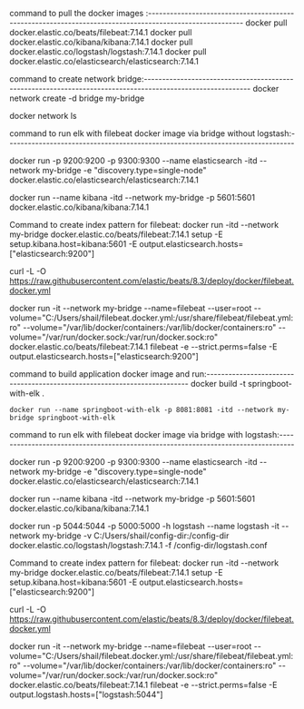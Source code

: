 command to pull the docker images :--------------------------------------------------------------------------------------------------------
docker pull docker.elastic.co/beats/filebeat:7.14.1
docker pull docker.elastic.co/kibana/kibana:7.14.1
docker pull docker.elastic.co/logstash/logstash:7.14.1
docker pull docker.elastic.co/elasticsearch/elasticsearch:7.14.1



command to create network bridge:-----------------------------------------------------------------------------------------------------------
docker network create -d bridge my-bridge

docker network ls


command to run elk with filebeat docker image via bridge without logstash:-------------------------------------------------------------------------------

docker run -p 9200:9200 -p 9300:9300 --name elasticsearch -itd --network my-bridge -e "discovery.type=single-node" docker.elastic.co/elasticsearch/elasticsearch:7.14.1

docker run --name kibana -itd --network my-bridge -p 5601:5601 docker.elastic.co/kibana/kibana:7.14.1

  Command to create index pattern for filebeat:
		docker run -itd --network my-bridge docker.elastic.co/beats/filebeat:7.14.1 setup -E setup.kibana.host=kibana:5601 -E output.elasticsearch.hosts=["elasticsearch:9200"]

curl -L -O  https://raw.githubusercontent.com/elastic/beats/8.3/deploy/docker/filebeat.docker.yml

docker run -it --network my-bridge --name=filebeat --user=root --volume="C:/Users/shail/filebeat.docker.yml:/usr/share/filebeat/filebeat.yml:ro" --volume="/var/lib/docker/containers:/var/lib/docker/containers:ro" --volume="/var/run/docker.sock:/var/run/docker.sock:ro" docker.elastic.co/beats/filebeat:7.14.1 filebeat -e --strict.perms=false -E output.elasticsearch.hosts=["elasticsearch:9200"]

command to build application docker image and run:-------------------------------------------------------------------------
	docker build -t springboot-with-elk .

	docker run --name springboot-with-elk -p 8081:8081 -itd --network my-bridge springboot-with-elk



command to run elk with filebeat docker image via bridge with logstash:----------------------------------------------------------------------------------

docker run -p 9200:9200 -p 9300:9300 --name elasticsearch -itd --network my-bridge -e "discovery.type=single-node" docker.elastic.co/elasticsearch/elasticsearch:7.14.1

docker run --name kibana -itd --network my-bridge -p 5601:5601 docker.elastic.co/kibana/kibana:7.14.1

docker run -p 5044:5044 -p 5000:5000  -h logstash --name logstash -it --network my-bridge -v C:/Users/shail/config-dir:/config-dir docker.elastic.co/logstash/logstash:7.14.1 -f /config-dir/logstash.conf

  Command to create index pattern for filebeat:
		docker run -itd --network my-bridge docker.elastic.co/beats/filebeat:7.14.1 setup -E setup.kibana.host=kibana:5601 -E output.elasticsearch.hosts=["elasticsearch:9200"]

curl -L -O  https://raw.githubusercontent.com/elastic/beats/8.3/deploy/docker/filebeat.docker.yml

docker run -it --network my-bridge --name=filebeat --user=root --volume="C:/Users/shail/filebeat.docker.yml:/usr/share/filebeat/filebeat.yml:ro" --volume="/var/lib/docker/containers:/var/lib/docker/containers:ro" --volume="/var/run/docker.sock:/var/run/docker.sock:ro" docker.elastic.co/beats/filebeat:7.14.1 filebeat -e --strict.perms=false -E output.logstash.hosts=["logstash:5044"]








